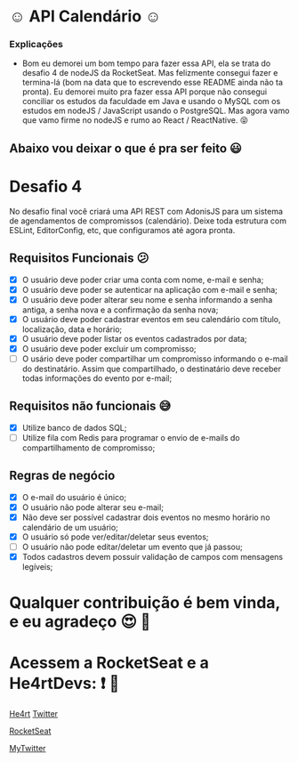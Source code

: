 # :relaxed: API Calendário :relaxed:

### Explicações

- Bom eu demorei um bom tempo para fazer essa API, ela se trata do desafio 4 de nodeJS da RocketSeat. Mas felizmente consegui fazer e termina-lá (bom na data que to escrevendo esse README ainda não ta pronta). Eu demorei muito pra fazer essa API porque não consegui conciliar os estudos da faculdade em Java e usando o MySQL com os estudos em nodeJS / JavaScript usando o PostgreSQL. Mas agora vamo que vamo firme no nodeJS e rumo ao React / ReactNative. :stuck_out_tongue_closed_eyes:

## Abaixo vou deixar o que é pra ser feito :smiley:

# Desafio 4

No desafio final você criará uma API REST com AdonisJS para um
sistema de agendamentos de compromissos (calendário). Deixe toda
estrutura com ESLint, EditorConfig, etc, que configuramos até agora
pronta.

## Requisitos Funcionais :confused:

- [x] O usuário deve poder criar uma conta com nome, e-mail e senha;
- [x] O usuário deve poder se autenticar na aplicação com e-mail e senha;
- [x] O usuário deve poder alterar seu nome e senha informando a
      senha antiga, a senha nova e a confirmação da senha nova;
- [x] O usuário deve poder cadastrar eventos em seu calendário com
      título, localização, data e horário;
- [x] O usuário deve poder listar os eventos cadastrados por data;
- [x] O usuário deve poder excluir um compromisso;
- [ ] O usário deve poder compartilhar um compromisso informando o
      e-mail do destinatário. Assim que compartilhado, o destinatário
      deve receber todas informações do evento por e-mail;

## Requisitos não funcionais :sweat_smile:

- [x] Utilize banco de dados SQL;
- [ ] Utilize fila com Redis para programar o envio de e-mails do
      compartilhamento de compromisso;

## Regras de negócio

- [x] O e-mail do usuário é único;
- [x] O usuário não pode alterar seu e-mail;
- [x] Não deve ser possível cadastrar dois eventos no mesmo horário
      no calendário de um usuário;
- [x] O usuário só pode ver/editar/deletar seus eventos;
- [ ] O usuário não pode editar/deletar um evento que já passou;
- [x] Todos cadastros devem possuir validação de campos com
      mensagens legíveis;

# Qualquer contribuição é bem vinda, e eu agradeço :heart_eyes: :heartbeat:

# Acessem a RocketSeat e a He4rtDevs: :exclamation: :purple_heart:

[He4rt](discord.io/He4rt)
[Twitter](https://twitter.com/He4rtDevs)

[RocketSeat](https://rocketseat.com.br/)

[MyTwitter](https://twitter.com/m7Aei_He4rt)
